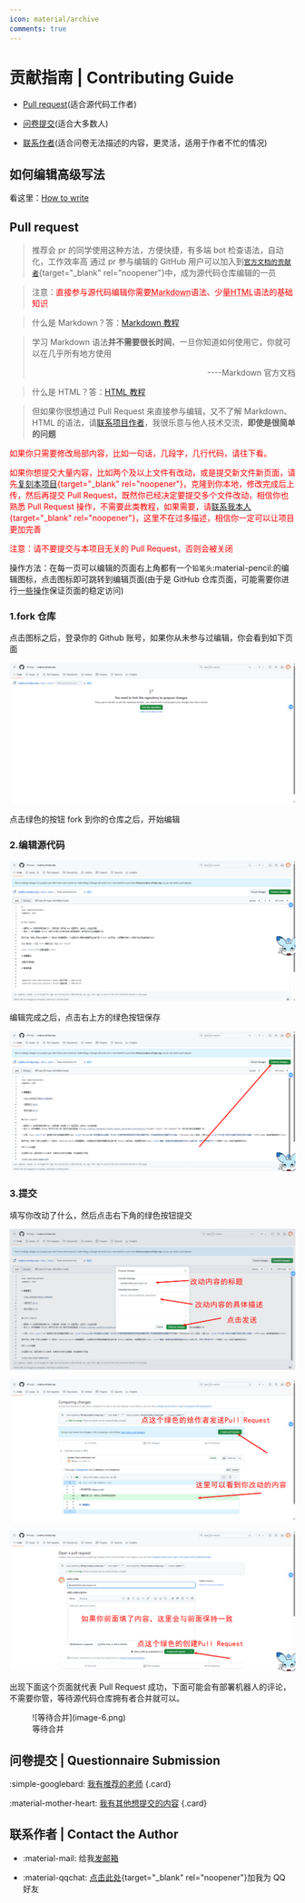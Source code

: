 ```yaml
---
icon: material/archive
comments: true
---
```


# 贡献指南 | Contributing Guide

- [Pull request](#pull-request)(适合源代码工作者)

- [问卷提交](#questionnaire-submission)(适合大多数人)

- [联系作者](#contact-the-author)(适合问卷无法描述的内容，更灵活，适用于作者不忙的情况)

## 如何编辑高级写法

看这里：[How to write](/Start/How-to-write/)

## Pull request

> 推荐会 pr 的同学使用这种方法，方便快捷，有多端 bot 检查语法，自动化，工作效率高
> 通过 pr 参与编辑的 GitHub 用户可以加入到[`官方文档的贡献者`](https://github.com/W1ndys/Easy-QFNU/graphs/contributors/){target="\_blank" rel="noopener"}中，成为源代码仓库编辑的一员

> 注意：<font color="red">直接参与源代码编辑你需要<abbr title="Markdown是一种轻量级标记语言，它允许人们使用易读易写的纯文本格式编写文档，然后转换成格式丰富的HTML页面。">Markdown</abbr>语法、少量<abbr title="HTML是一种用于创建网页的标准标记语言。">HTML</abbr>语法的基础知识</font>

> 什么是 Markdown？答：[Markdown 教程](https://markdown.com.cn/)

<blockquote>
学习 Markdown 语法<strong>并不需要很长时间</strong>，一旦你知道如何使用它，你就可以在几乎所有地方使用
<p align="right">----Markdown 官方文档</p>
</blockquote>

> 什么是 HTML？答：[HTML 教程](https://www.w3school.com.cn/html/index.asp)

> 但如果你很想通过 Pull Request 来直接参与编辑，又不了解 Markdown、HTML 的语法，请[联系项目作者](#_3)，我很乐意与他人技术交流，<strong>即使是很简单的问题</strong>

<font color="red">如果你只需要修改局部内容，比如一句话，几段字，几行代码，请往下看。</font>
<br/>

<font color="red">如果你想提交大量内容，比如两个及以上文件有改动，或是提交新文件新页面，请先[复刻本项目](https://github.com/W1ndys/Easy-QFNU/fork){target="\_blank" rel="noopener"}，克隆到你本地，修改完成后上传，然后再提交 Pull Request，既然你已经决定要提交多个文件改动，相信你也熟悉 Pull Request 操作，不需要此类教程，如果需要，请[联系我本人](https://blog.w1ndys.top/html/QQ.html){target="\_blank" rel="noopener"}，这里不在过多描述，相信你一定可以让项目更加完善</font>

<font color="red">注意：请不要提交与本项目无关的 Pull Request，否则会被关闭</font>

操作方法：在每一页可以编辑的页面右上角都有一个`铅笔头`:material-pencil:的编辑图标，点击图标即可跳转到编辑页面(由于是 GitHub 仓库页面，可能需要你进行<abbr title="魔法，更通俗来说就是加速访问Github的工具，这种工具叫做VPN">一些操作</abbr>保证页面的稳定访问)

### 1.fork 仓库

点击图标之后，登录你的 Github 账号，如果你从未参与过编辑，你会看到如下页面

![fork the repo](image.png)

点击绿色的按钮 fork 到你的仓库之后，开始编辑

### 2.编辑源代码

![源代码页面](image-1.png)

编辑完成之后，点击右上方的绿色按钮保存

![编辑完成](image-2.png)

### 3.提交

填写你改动了什么，然后点击右下角的绿色按钮提交

![改动描述](image-3.png)

![继续Pull Request](image-4.png)

![继续](image-5.png)

出现下面这个页面就代表 Pull Request 成功，下面可能会有部署机器人的评论，不需要你管，等待源代码仓库拥有者合并就可以。

<figure markdown="span">
    ![等待合并](image-6.png)
    <figcaption>等待合并</figcaption>
</figure>

## 问卷提交 | Questionnaire Submission

<div class="grid cards" markdown>

:simple-googlebard: [我有推荐的老师](https://wj.qq.com/s2/12987247/cca3/)
{.card}

:material-mother-heart: [我有其他想提交的内容](https://wj.qq.com/s2/14427061/19b8/)
{.card}

</div>

## 联系作者 | Contact the Author

<div class="grid cards" markdown>

- :material-mail: 给我[发邮箱](mailto:w1ndys@outlook.com)

- :material-qqchat: [点击此处](https://blog.w1ndys.top/html/QQ){target="\_blank" rel="noopener"}加我为 QQ 好友

</div>
